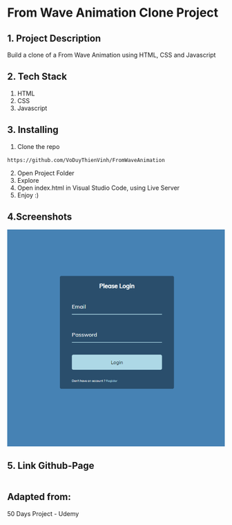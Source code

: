 # From Wave Animation Clone Project

## 1. Project Description

Build a clone of a From Wave Animation using HTML, CSS and Javascript

## 2. Tech Stack
1. HTML
2. CSS
3. Javascript

## 3. Installing
1. Clone the repo
```
https://github.com/VoDuyThienVinh/FromWaveAnimation
```

2. Open Project Folder
3. Explore
4. Open index.html in Visual Studio Code, using Live Server
5. Enjoy :)

## 4.Screenshots
![Image description](images/picture.png)

## 5. Link Github-Page
```

```

## Adapted from:

50 Days Project - Udemy
